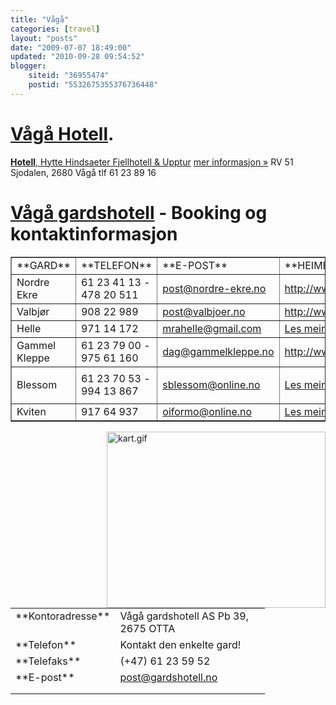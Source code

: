 ```yaml
---
title: "Vågå"
categories: [travel]
layout: "posts"
date: "2009-07-07 18:49:00"
updated: "2010-09-28 09:54:52"
blogger:
    siteid: "36955474"
    postid: "5532675355376736448"
---
```


# <a href='http://www.vagahotel.no/'>Vågå Hotell</a>.
<a href='http://maps.google.no/maps?f=q&amp;source=s_q&amp;hl=no&amp;geocode=&amp;q=hotell&amp;vps=5&amp;jsv=165c&amp;sll=61.874604,9.076424&amp;sspn=0.093383,0.291481&amp;gl=no&amp;ie=UTF8&amp;radius=4.75&amp;ei=0phTSqWAEMqzsgbRnsTYBQ&amp;cd=1&amp;li=lmd&amp;latlng=61879135,9095993,10621333524377693758'>**Hotell**, Hytte Hindsaeter Fjellhotell &amp; Upptur</a>
<a href='http://maps.google.no/maps?f=q&amp;source=s_q&amp;hl=no&amp;geocode=&amp;q=hotell&amp;vps=5&amp;jsv=165c&amp;sll=61.874604,9.076424&amp;sspn=0.093383,0.291481&amp;gl=no&amp;ie=UTF8&amp;radius=4.75&amp;ei=0phTSqWAEMqzsgbRnsTYBQ&amp;cd=1&amp;li=lmd&amp;latlng=61879135,9095993,10621333524377693758'>mer informasjon »</a> RV 51 Sjodalen, 2680 Vågå tlf 61 23 89 16

# <a href='http://www.gardshotell.no/'>Vågå gardshotell</a> - Booking og kontaktinformasjon

<table width='100%' border='1'> <tbody> 
<tr> <td>**GARD**</td>  <td>**TELEFON**</td> <td>**E-POST**</td> <td>**HEIMESIDE**</td></tr> 
<tr> <td>Nordre Ekre</td>  <td>61 23 41 13 - 478 20 511</td> <td><a href='mailto:post@nordre-ekre.no'>post@nordre-ekre.no</a></td> <td><a href='http://www.nordre-ekre.no/'>http://www.nordre-ekre.no/</a> </td></tr> 
<tr> <td>Valbjør</td>  <td>908 22 989</td> <td><a href='mailto:post@valbjoer.no'>post@valbjoer.no</a></td> <td><a href='http://www.valbjoer.no/'>http://www.valbjoer.no/</a></td></tr> 
<tr> <td>Helle</td>  <td>971 14 172</td> <td><a href='mailto:mrahelle@gmail.com'>mrahelle@gmail.com</a> </td> <td><a title='Helle' href='http://www.gardshotell.no/index.php?p=20-20-18' target='_self'>Les meir...</a></td></tr> 
<tr> <td>Gammel Kleppe</td>  <td>61 23 79 00 - 975 61 160</td> <td><a href='mailto:dag@gammelkleppe.no'>dag@gammelkleppe.no</a></td> <td><u><a href='http://www.kleppesommeren.no/'>http://www.kleppesommeren.no/</a></u></td></tr> 
<tr> <td>Blessom</td>  <td>61 23 70 53 - 994 13 867</td> <td><a href='mailto:sblessom@online.no'>sblessom@online.no</a></td> <td><a title='Blessom' href='http://www.gardshotell.no/index.php?p=19-19-17' target='_self'> </a><p><a title='Blessom' href='http://www.gardshotell.no/index.php?p=19-19-17' target='_self'>Les meir...</a></td></tr> 
<tr> <td>Kviten</td>  <td>917 64 937</td> <td><a href='mailto:oiformo@online.no'>oiformo@online.no</a></td> <td><a title='Kviten' href='http://www.gardshotell.no/index.php?p=22-22-20' target='_self'>Les meir...</a></td></tr></tbody></table>

<img width='350' height='282' border='0' align='right' alt='kart.gif ' src='http://www.gardshotell.no/assets/webbilder//kart.gif'/> <table width='407' cellpadding='10' border='0' style='width: 407px; height: 247px;'> <tbody> 
<tr> <td width='30%' valign='top'>**Kontoradresse**</td> <td width='70%' valign='top'>Vågå gardshotell AS Pb 39, 2675 OTTA</td></tr> 
<tr> <td>**Telefon**</td> <td>Kontakt den enkelte gard!</td></tr> 
<tr> <td>**Telefaks**</td> <td>(+47) 61 23 59 52</td></tr> 
<tr> <td>**E-post**</td> <td><a href='mailto:post@gardshotell.no'>post@gardshotell.no</a></td></tr> 
<tr> <td></td><td></td></tr>
<tr><td>

</td><td>

</td></tr></tbody></table>
